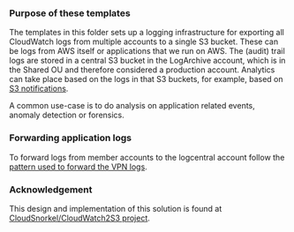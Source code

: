 ### Purpose of these templates
The templates in this folder sets up a logging infrastructure for exporting all CloudWatch logs from
multiple accounts to a single S3 bucket. These can be logs from AWS itself or applications that we
run on AWS. The (audit) trail logs are stored in a central S3 bucket in the LogArchive account, which
is in the Shared OU and therefore considered a production account. Analytics can take place based on
the logs in that S3 buckets, for example, based on [S3 notifications](https://docs.aws.amazon.com/AmazonS3/latest/dev/NotificationHowTo.html).

A common use-case is to do analysis on application related events, anomaly detection or forensics.


### Forwarding application logs

To forward logs from member accounts to the logcentral account follow the
[pattern used to forward the VPN logs](https://github.com/Sage-Bionetworks-IT/organizations-infra/blob/master/org-formation/730-cloudwatch-to-S3/_tasks.yaml#L39-L48).


### Acknowledgement

This design and implementation of this solution is found at [CloudSnorkel/CloudWatch2S3 project](https://github.com/CloudSnorkel/CloudWatch2S3).

